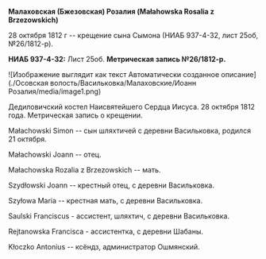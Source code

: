 **Малаховская (Бжезовская) Розалия (Małahowska Rosalia z Brzezowskich)**

28 октября 1812 г -- крещение сына Сымона (НИАБ 937-4-32, лист 25об,
№26/1812-р).

**НИАБ 937-4-32:** Лист 25об. **Метрическая запись №26/1812-р.**

![Изображение выглядит как текст Автоматически созданное
описание](./Осовская волость/Васильковка/Малаховские/Иоанн Розалия/media/image1.png)

Дедиловичский костел Наисвятейшего Сердца Иисуса. 28 октября 1812 года.
Метрическая запись о крещении.

Małachowski Simon -- сын шляхтичей с деревни Васильковка, родился 21
октября.

Małachowski Joann -- отец.

Małachowska Rozalia z Brzezowskich -- мать.

Szydłowski Joann -- крестный отец, с деревни Васильковка.

Szyłowa Maria -- крестная мать, с деревни Васильковка.

Saulski Franciscus - ассистент, шляхтич, с деревни Васильковка.

Rejtanowska Francisca - ассистентка, с деревни Шабаны.

Kłoczko Antonius -- ксёндз, администратор Ошмянский.

